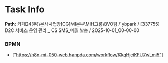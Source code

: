 # Task Info

**Path:** 카페24(주)\본사사업장\[CG]MI본부\MIH그룹\BVO팀 / ybpark / [337755] D2C 서비스 운영 관리 _ CS SMS_메일 발송 / 2025-10-01_00-00-00

### BPMN
- ["https://n8n-mi-050-web.hanpda.com/workflow/KkqHjeiKFU7wLmi5"]

